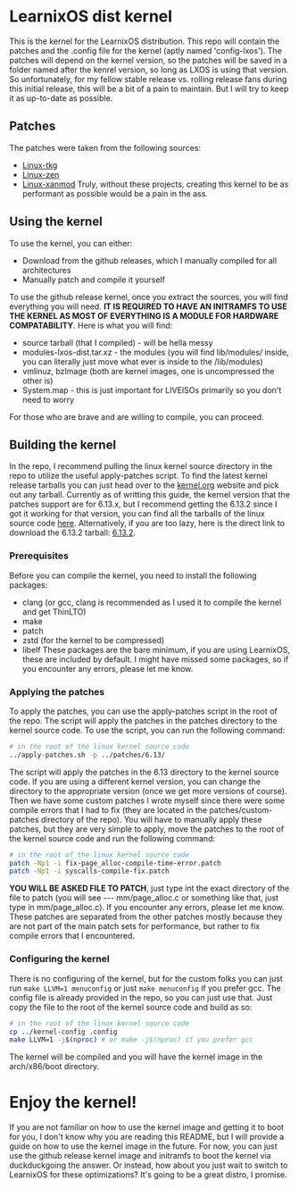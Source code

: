 # LearnixOS dist kernel

This is the kernel for the LearnixOS distribution. This repo will contain the patches and the .config file for the kernel (aptly named 'config-lxos').
The patches will depend on the kernel version, so the patches will be saved in a folder named after the kenrel version, so long as LXOS is using that version.
So unfortunately, for my fellow stable release vs. rolling release fans during this initial release, this will be a bit of a pain to maintain. But I will try to keep it as up-to-date as possible.

## Patches
The patches were taken from the following sources:
- [Linux-tkg](https://github.com/Frogging-Family/linux-tkg)
- [Linux-zen](https://github.com/zen-kernel/zen-kernel)
- [Linux-xanmod](https://gitlab.com/xanmod/linux-patches)
Truly, without these projects, creating this kernel to be as performant as possible would be a pain in the ass.

## Using the kernel
To use the kernel, you can either:
- Download from the github releases, which I manually compiled for all architectures
- Manually patch and compile it yourself

To use the github release kernel, once you extract the sources, you will find everything you will need. **IT IS REQUIRED TO HAVE AN INITRAMFS TO USE THE KERNEL AS MOST OF EVERYTHING IS A MODULE FOR HARDWARE COMPATABILITY**. Here is what you will find:
- source tarball (that I compiled) - will be hella messy
- modules-lxos-dist.tar.xz - the modules (you will find lib/modules/ inside, you can literally just move what ever is inside to the /lib/modules)
- vmlinuz, bzImage (both are kernel images, one is uncompressed the other is)
- System.map - this is just important for LIVEISOs primarily so you don't need to worry

For those who are brave and are willing to compile, you can proceed.
## Building the kernel
In the repo, I recommend pulling the linux kernel source directory in the repo to utilize the useful apply-patches script. To find the latest kernel release tarballs you can just head over to the [kernel.org](https://kernel.org/) website and pick out any tarball.
Currently as of writting this guide, the kernel version that the patches support are for 6.13.x, but I recommend getting the 6.13.2 since I got it working for that version, you can find all the tarballs of the linux source code [here](https://www.kernel.org/pub/linux/kernel/v6.x/).
Alternatively, if you are too lazy, here is the direct link to download the 6.13.2 tarball: [6.13.2](https://cdn.kernel.org/pub/linux/kernel/v6.x/linux-6.13.2.tar.xz).

### Prerequisites
Before you can compile the kernel, you need to install the following packages:
- clang (or gcc, clang is recommended as I used it to compile the kernel and get ThinLTO)
- make
- patch
- zstd (for the kernel to be compressed)
- libelf
These packages are the bare minimum, if you are using LearnixOS, these are included by default.
I might have missed some packages, so if you encounter any errors, please let me know.

### Applying the patches
To apply the patches, you can use the apply-patches script in the root of the repo. The script will apply the patches in the patches directory to the kernel source code. To use the script, you can run the following command:
```bash
# in the root of the linux kernel source code
../apply-patches.sh -p ../patches/6.13/
```
The script will apply the patches in the 6.13 directory to the kernel source code. If you are using a different kernel version, you can change the directory to the appropriate version (once we get more versions of course). Then we have some custom patches I wrote myself since there were some compile errors that I had to fix (they are located in the patches/custom-patches directory of the repo). You will have to manually apply these patches, but they are very simple to apply, move the patches to the root of the kernel source code and run the following command:
```bash
# in the root of the linux kernel source code
patch -Np1 -i fix-page_alloc-compile-time-error.patch
patch -Np1 -i syscalls-compile-fix.patch
```
**YOU WILL BE ASKED FILE TO PATCH**, just type int the exact directory of the file to patch (you will see --- mm/page_alloc.c or something like that, just type in mm/page_alloc.c). If you encounter any errors, please let me know.
These patches are separated from the other patches mostly because they are not part of the main patch sets for performance, but rather to fix compile errors that I encountered.

### Configuring the kernel
There is no configuring of the kernel, but for the custom folks you can just run `make LLVM=1 menuconfig` or just `make menuconfig` if you prefer gcc. The config file is already provided in the repo, so you can just use that. Just copy the file to the root of the kernel source code and build as so:
```bash
# in the root of the linux kernel source code
cp ../kernel-config .config
make LLVM=1 -j$(nproc) # or make -j$(nproc) if you prefer gcc
```
The kernel will be compiled and you will have the kernel image in the arch/x86/boot directory.

# Enjoy the kernel!
If you are not familiar on how to use the kernel image and getting it to boot for you, I don't know why you are reading this README, but I will provide a guide on how to use the kernel image in the future. For now, you can just use the github release kernel image and initramfs to boot the kernel via duckduckgoing the answer. Or instead, how about you just wait to switch to LearnixOS for these optimizations? It's going to be a great distro, I promise.
